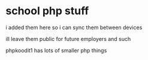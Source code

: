 # school php stuff
i added them here so i can sync them between devices

ill leave them public for future employers and such



phpkoodit1 has lots of smaller php things
